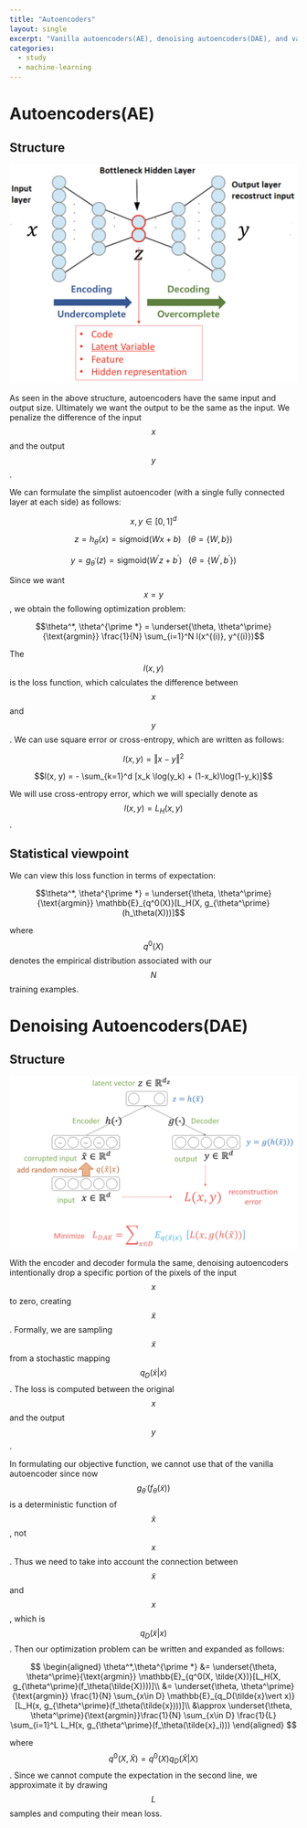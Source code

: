 ```yaml
---
title: "Autoencoders"
layout: single
excerpt: "Vanilla autoencoders(AE), denoising autoencoders(DAE), and variational autoencoders(VAE) explained. Referring to the previous post on bayesian statistics may help your understanding."
categories:
  - study
  - machine-learning
---
```


# Autoencoders(AE)
## Structure
![Autoencoders](/assets/images/posts/2019-01-29-AE.png)

As seen in the above structure, autoencoders have the same input and output size. Ultimately we want the output to be the same as the input. We penalize the difference of the input $$x$$ and the output $$y$$.

We can formulate the simplist autoencoder (with a single fully connected layer at each side) as follows:

$$x, y \in [0,1]^d$$

$$z = h_\theta(x) = \text{sigmoid}(Wx+b) ~~~ (\theta = \{W, b\})$$

$$y = g_{\theta^\prime}(z) = \text{sigmoid}(W^\prime z+b^\prime) ~~~ (\theta = \{W^\prime, b^\prime\})$$

Since we want $$x=y$$, we obtain the following optimization problem:

$$\theta^*, \theta^{\prime *} = \underset{\theta, \theta^\prime}{\text{argmin}} \frac{1}{N} \sum_{i=1}^N l(x^{(i)}, y^{(i)})$$

The $$l(x,y)$$ is the loss function, which calculates the difference between $$x$$ and $$y$$. We can use square error or cross-entropy, which are written as follows:

$$l(x, y) = \Vert x-y \Vert^2$$

$$l(x, y) = - \sum_{k=1}^d [x_k \log(y_k) + (1-x_k)\log(1-y_k)]$$

We will use cross-entropy error, which we will specially denote as $$l(x, y) = L_H(x, y)$$.

## Statistical viewpoint

We can view this loss function in terms of expectation:

$$\theta^*, \theta^{\prime *} = \underset{\theta, \theta^\prime}{\text{argmin}} \mathbb{E}_{q^0(X)}[L_H(X, g_{\theta^\prime}(h_\theta(X)))]$$

where $$q^0(X)$$ denotes the empirical distribution associated with our $$N$$ training examples.

# Denoising Autoencoders(DAE)
## Structure
![Denoising Autoencoders](/assets/images/posts/2019-01-29-DAE.png)

With the encoder and decoder formula the same, denoising autoencoders intentionally drop a specific portion of the pixels of the input $$ x $$ to zero, creating $$ \tilde{x} $$. Formally, we are sampling $$ \tilde{x} $$ from a stochastic mapping $$ q_D(\tilde{x}\vert x) $$. The loss is computed between the original $$ x $$ and the output $$ y $$.

In formulating our objective function, we cannot use that of the vanilla autoencoder since now $$ g_{\theta^\prime}(f_\theta(\tilde{x})) $$ is a deterministic function of $$ \tilde{x}  $$, not $$ x $$. Thus we need to take into account the connection between $$ \tilde{x} $$ and $$ x $$, which is $$ q_D(\tilde{x}\vert x) $$. Then our optimization problem can be written and expanded as follows:

$$ \begin{aligned}
  \theta^*,\theta^{\prime *} 
  &= \underset{\theta, \theta^\prime}{\text{argmin}} \mathbb{E}_{q^0(X, \tilde{X})}[L_H(X, g_{\theta^\prime}(f_\theta(\tilde{X})))]\\
  &= \underset{\theta, \theta^\prime}{\text{argmin}} \frac{1}{N} \sum_{x\in D} \mathbb{E}_{q_D(\tilde{x}\vert x)}[L_H(x, g_{\theta^\prime}(f_\theta(\tilde{x})))]\\
  &\approx \underset{\theta, \theta^\prime}{\text{argmin}}\frac{1}{N} \sum_{x\in D} \frac{1}{L} \sum_{i=1}^L L_H(x, g_{\theta^\prime}(f_\theta(\tilde{x}_i)))
\end{aligned} $$

where $$ q^0(X, \tilde{X}) = q^0(X)q_D(\tilde{X}\vert X) $$. Since we cannot compute the expectation in the second line, we approximate it by drawing $$ L $$ samples and computing their mean loss.